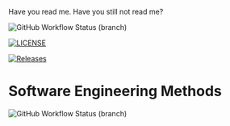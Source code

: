 Have you read me. Have you still not read me?

![GitHub Workflow Status (branch)](https://img.shields.io/github/actions/workflow/status/jsquibbnapier/sem/main.yml?branch=master)

[![LICENSE](https://img.shields.io/github/license/<github-username>/sem.svg?style=flat-square)](https://github.com/jsquibbnapier/sem/blob/master/LICENSE)

[![Releases](https://img.shields.io/github/release/<github-username>/sem/all.svg?style=flat-square)](https://github.com/jsquibbnapier/sem/releases)

# Software Engineering Methods
![GitHub Workflow Status (branch)](https://img.shields.io/github/actions/workflow/status/jsquibbnapier/sem/main.yml?branch=develop)
